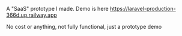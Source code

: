 A "SaaS" prototype I made. Demo is here https://laravel-production-366d.up.railway.app

No cost or anything, not fully functional, just a prototype demo
